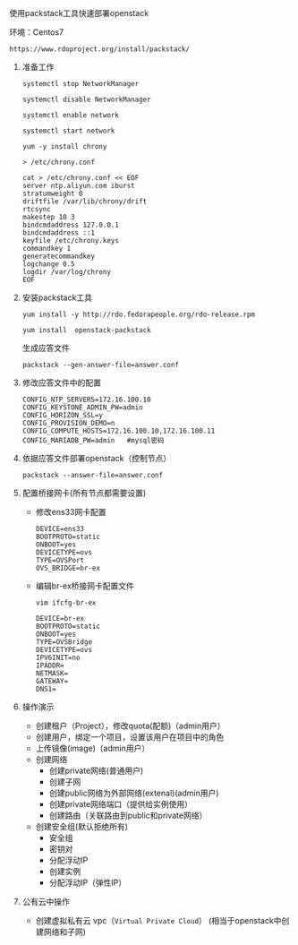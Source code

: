 使用packstack工具快速部署openstack

环境：Centos7

`https://www.rdoproject.org/install/packstack/`

1. 准备工作

   `systemctl stop NetworkManager`

   `systemctl disable NetworkManager`

   `systemctl enable network`

   `systemctl start network`

   `yum -y install chrony`

   `> /etc/chrony.conf`

   ```
   cat > /etc/chrony.conf << EOF
   server ntp.aliyun.com iburst
   stratumweight 0
   driftfile /var/lib/chrony/drift
   rtcsync
   makestep 10 3
   bindcmdaddress 127.0.0.1
   bindcmdaddress ::1
   keyfile /etc/chrony.keys
   commandkey 1
   generatecommandkey
   logchange 0.5
   logdir /var/log/chrony
   EOF
   ```

   

2. 安装packstack工具

   `yum install -y http://rdo.fedorapeople.org/rdo-release.rpm`

   `yum install  openstack-packstack`

   生成应答文件

   `packstack --gen-answer-file=answer.conf`

3. 修改应答文件中的配置

   ```
   CONFIG_NTP_SERVERS=172.16.100.10
   CONFIG_KEYSTONE_ADMIN_PW=admin
   CONFIG_HORIZON_SSL=y
   CONFIG_PROVISION_DEMO=n
   CONFIG_COMPUTE_HOSTS=172.16.100.10,172.16.100.11
   CONFIG_MARIADB_PW=admin   #mysql密码
   ```

4. 依据应答文件部署openstack（控制节点）

   `packstack --answer-file=answer.conf`

5. 配置桥接网卡(所有节点都需要设置)

   - 修改ens33网卡配置

     ```
     DEVICE=ens33
     BOOTPROTO=static
     ONBOOT=yes
     DEVICETYPE=ovs
     TYPE=OVSPort
     OVS_BRIDGE=br-ex
     ```

   - 编辑br-ex桥接网卡配置文件

     `vim ifcfg-br-ex`

     ```
     DEVICE=br-ex
     BOOTPROTO=static
     ONBOOT=yes
     TYPE=OVSBridge
     DEVICETYPE=ovs
     IPV6INIT=no
     IPADDR=
     NETMASK=
     GATEWAY=
     DNS1=
     
     ```

6. 操作演示

   - 创建租户（Project），修改quota(配额)（admin用户）
   - 创建用户，绑定一个项目，设置该用户在项目中的角色
   - 上传镜像(image)（admin用户）
   - 创建网络
     - 创建private网络(普通用户)
     - 创建子网
     - 创建public网络为外部网络(extenal)(admin用户)
     - 创建private网络端口（提供给实例使用）
     - 创建路由（关联路由到public和private网络）
   - 创建安全组(默认拒绝所有)
     - 安全组
     - 密钥对
     - 分配浮动IP
     - 创建实例
     - 分配浮动IP（弹性IP）

7. 公有云中操作

   - 创建虚拟私有云  vpc（`Virtual Private Cloud`） (相当于openstack中创建网络和子网)

   
